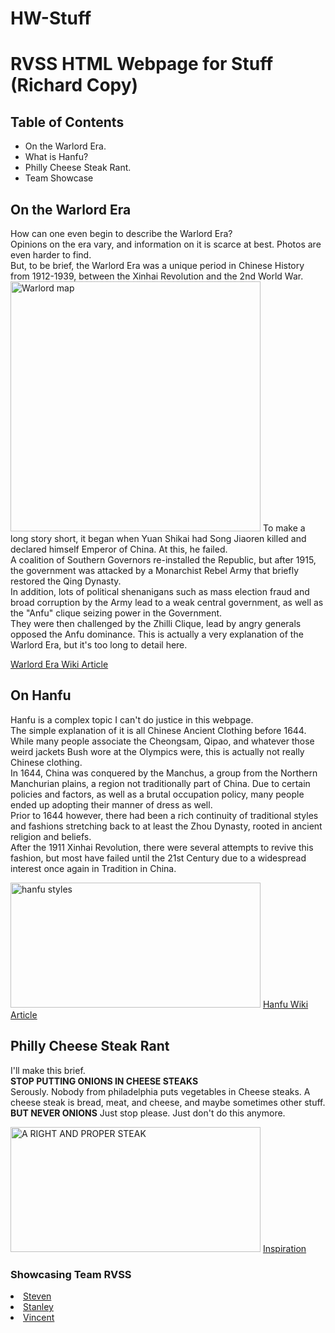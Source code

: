 # HW-Stuff
<!DOCTYPE html>
<htmnl>
<head>
<title>RVSS Webpage</title>
</head>
<body>
<h1>RVSS HTML Webpage for Stuff (Richard Copy)</h1>

<h2>Table of Contents</h2>
<ul>
  <li>On the Warlord Era.</li>
  <li>What is Hanfu?</li>
  <li>Philly Cheese Steak Rant.</li>
  <li>Team Showcase</li>
</ul>


<h2>On the Warlord Era</h2>

<p> How can one even begin to describe the Warlord Era?<br>
Opinions on the era vary, and information on it is scarce at best. Photos are even harder to find.<br>
But, to be brief, the Warlord Era was a unique period in Chinese History from 1912-1939, between the Xinhai Revolution and the 2nd World War.<br>
<img src="https://alphahistory.com/chineserevolution/wp-content/uploads/2013/05/warlordmap.png" alt="Warlord map" width="400" height="400">
To make a long story short, it began when Yuan Shikai had Song Jiaoren killed and declared himself Emperor of China. At this, he failed. <br>
A coalition of Southern Governors re-installed the Republic, but after 1915, the government was attacked by a Monarchist Rebel Army that briefly restored the Qing Dynasty. <br>
In addition, lots of political shenanigans such as mass election fraud and broad corruption by the Army lead to a weak central government, as well as the "Anfu" clique seizing power in the Government. <br>
They were then challenged by the Zhilli Clique, lead by angry generals opposed the Anfu dominance. This is actually a very explanation of the Warlord Era, but it's too long to detail here. 
</p>
<a href="https://en.wikipedia.org/wiki/Warlord_Era" target = "_self">Warlord Era Wiki Article</a>


<h2>On Hanfu</h2>

<p>Hanfu is a complex topic I can't do justice in this webpage.<br>
The simple explanation of it is all Chinese Ancient Clothing before 1644. While many people associate the Cheongsam, Qipao, and whatever those weird jackets Bush wore at the Olympics were, this is actually not really Chinese clothing. <br>
In 1644, China was conquered by the Manchus, a group from the Northern Manchurian plains, a region not traditionally part of China. Due to certain policies and factors, as well as a brutal occupation policy, many people ended up adopting their manner of dress as well. <br>
Prior to 1644 however, there had been a rich continuity of traditional styles and fashions stretching back to at least the Zhou Dynasty, rooted in ancient religion and beliefs. <br>
After the 1911 Xinhai Revolution, there were several attempts to revive this fashion, but most have failed until the 21st Century due to a widespread interest once again in Tradition in China.
</p>
<img src="http://image5.sixthtone.com/image/5/29/90.jpg" alt="hanfu styles" width="400" height="200">
<a href="https://en.wikipedia.org/wiki/Hanfu" target="_self">Hanfu Wiki Article</a>


<h2>Philly Cheese Steak Rant</h2>

<p>I'll make this brief.<br>
<b>STOP PUTTING ONIONS IN CHEESE STEAKS</b><br>
Serously. Nobody from philadelphia puts vegetables in Cheese steaks. A cheese steak is bread, meat, and cheese, and maybe sometimes other stuff. <b>BUT NEVER ONIONS</b>
Just stop please. Just don't do this anymore.
</p>
<img src="http://i.huffpost.com/gen/1546150/images/o-CHEESESTEAK-facebook.jpg" alt="A RIGHT AND PROPER STEAK" width="400" height="200">
<a href="https://billypenn.com/2018/01/30/no-a-classic-cheesesteak-does-not-have-green-peppers/" target="_self">Inspiration</a>

<h3>Showcasing Team RVSS</h3>
<li><a href="https://stevenstcs.github.io/web/">Steven</a></li>
<li><a href="https://szheng31.github.io/web/">Stanley</a></li>
<li><a href="https://vwang.github.io/web/">Vincent</a></li>


</body>
</html>
